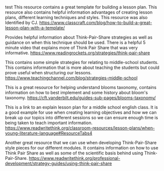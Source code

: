 test
This resource contains a great template for building a lesson plan. This resource also contains helpful information advantages of creating lesson plans, different learning techniques and styles. This resource was also Identified by CJ. 
https://www.classcraft.com/blog/how-to-build-a-great-lesson-plan-with-a-template/

Provides helpful information about Think-Pair-Share strategies as well as guidance on when this technique should be used. There is a helpful 5 minute video that explains more of Think Pair Share that was very informative.
https://www.readingrockets.org/strategies/think-pair-share

This contains some simple strategies for relating to middle-school students. This contains information that is more about teaching the students but could prove useful when structuring our lessons. 
https://www.teachingchannel.com/blog/strategies-middle-school

This is a great resource for helping understand blooms taxonomy, contains information on how to best implement and some history about bloom's taxonomy. 
https://cft.vanderbilt.edu/guides-sub-pages/blooms-taxonomy/

This is a link to an explain lesson plan for a middle school english class. It is a good example for use when creating learning objectives and how we can break up our topics into different sessions so we can ensure enough time is being taken to teach important information. 
https://www.readwritethink.org/classroom-resources/lesson-plans/when-young-literature-language#ResourceTabs4

Another great resource that we can use when developing Think-Pair-Share style pieces for our different modules. It contains information on how to use Think Pair Share as well as some of the scientific basis behind using Think-Pair-Share. 
https://www.readwritethink.org/professional-development/strategy-guides/using-think-pair-share  
